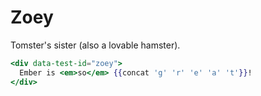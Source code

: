 # Zoey

Tomster's sister (also a lovable hamster).

```hbs template
<div data-test-id="zoey">
  Ember is <em>so</em> {{concat 'g' 'r' 'e' 'a' 't'}}!
</div>
```
